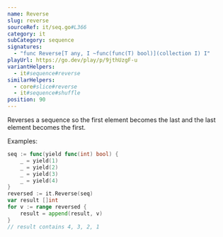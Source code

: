 ```yaml
---
name: Reverse
slug: reverse
sourceRef: it/seq.go#L366
category: it
subCategory: sequence
signatures:
  - "func Reverse[T any, I ~func(func(T) bool)](collection I) I"
playUrl: https://go.dev/play/p/9jthUzgF-u
variantHelpers:
  - it#sequence#reverse
similarHelpers:
  - core#slice#reverse
  - it#sequence#shuffle
position: 90
---
```


Reverses a sequence so the first element becomes the last and the last element becomes the first.

Examples:

```go
seq := func(yield func(int) bool) {
    _ = yield(1)
    _ = yield(2)
    _ = yield(3)
    _ = yield(4)
}
reversed := it.Reverse(seq)
var result []int
for v := range reversed {
    result = append(result, v)
}
// result contains 4, 3, 2, 1
```